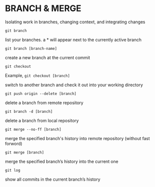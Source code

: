 # BRANCH & MERGE

Isolating work in branches, changing context, and integrating changes

`git branch`

list your branches. a * will appear next to the currently active branch

`git branch [branch-name]`

create a new branch at the current commit

`git checkout`

Example, `git checkout [branch]`

switch to another branch and check it out into your working directory

`git push origin --delete [branch]`

delete a branch from remote repository

`git branch -d [branch]`

delete a branch from local repository

`git merge --no-ff [branch]`

merge the specified branch's history into remote repository (without fast forword)

`git merge [branch]`

merge the specified branch’s history into the current one

`git log`

show all commits in the current branch’s history
